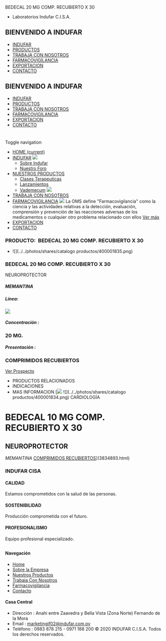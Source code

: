 BEDECAL 20 MG COMP. RECUBIERTO X 30
- Laboratorios Indufar C.I.S.A.
## BIENVENIDO A INDUFAR
* [INDUFAR](3834892.html#)
* [PRODUCTOS](3834892.html#)
* [TRABAJA CON NOSOTROS](3834892.html#)
* [FARMACOVIGILANCIA](3834892.html#)
* [EXPORTACION](3834892.html#)
* [CONTACTO](3834892.html#)
## BIENVENIDO A INDUFAR
* [INDUFAR](../../index.html)
* [PRODUCTOS](../../productos.html)
* [TRABAJA CON NOSOTROS](../../trabaja_con_nosotros.html)
* [FARMACOVIGILANCIA](../../farmacovigilancia.html)
* [EXPORTACION](../../exportacion.html)
* [CONTACTO](../../contacto.html)
# 
Toggle navigation
* [HOME (current)](../../index.html)
* [INDUFAR](3834892.html#) 
  [![ ](../../photos/shares/Sistema/Menu/indufar_menul.jpg)](../../institucional.html)
  - [Sobre Indufar](../../institucional.html)
  - [Nuestro Foro](../../blog.html)
* [NUESTROS PRODUCTOS](3834892.html#) 
  - [Clases Terapeuticas](../clases_terapeuticas.html)
  - [Lanzamientos](../lanzamientos.html)
  - [Vademecum](../../productos.html)
  [![ ](../../photos/shares/Sistema/Menu/productos.png)](../../productos.html)
* [TRABAJA CON NOSOTROS](../../trabaja_con_nosotros.html)
* [FARMACOVIGILANCIA](3834892.html#) 
  [![ ](../../photos/shares/Sistema/Menu/TUBOS.png)](../../farmacovigilancia.html)
  La OMS define "Farmacovigilancia" como la ciencia y las actividades relativas a la detección, evaluación, comprensión y prevención de las reacciones adversas de los medicamentos o cualquier otro problema relacionado con ellos
  [Ver más](../../farmacovigilancia.html)
* [EXPORTACION](../../exportacion.html)
* [CONTACTO](../../contacto.html)
### PRODUCTO:  BEDECAL 20 MG COMP. RECUBIERTO X 30
* ![](../../photos/shares/catalogo productos/400001835.png)
### **BEDECAL 20 MG COMP. RECUBIERTO X 30**
NEUROPROTECTOR
##### **MEMANTINA**
##### **Línea:**
[![](../../photos/shares/Laboratorios/lab_indufar.png)](../linea/1.html)
##### **Concentración :**
### 20 MG.
##### **Presentación :**
### COMPRIMIDOS RECUBIERTOS
[Ver Prospecto](../../files/shares/prospectos/400001835.pdf)
* PRODUCTOS RELACIONADOS
* INDICACIONES
* MAS INFORMACION
[![](../../photos/shares/Laboratorios/lab_indufar.png)
![](../../photos/shares/catalogo productos/400001834.png)
CARDIOLOGÍA
# BEDECAL 10 MG COMP. RECUBIERTO X 30
## NEUROPROTECTOR
*MEMANTINA*
[COMPRIMIDOS RECUBIERTOS](3834892.html#)](3834893.html)
### INDUFAR CISA
#### CALIDAD
Estamos comprometidos con la salud de las personas.
#### SOSTENIBILIDAD
Producción comprometida con el futuro.
#### PROFESIONALISMO
Equipo profesional especializado.
## 
#### Navegación
* [Home](../../index.html)
* [Sobre la Empresa](../../institucional.html)
* [Nuestros Productos](../../productos.html)
* [Trabaja Con Nosotros](../../trabaja_con_nosotros.html)
* [Farmacovigilancia](../../farmacovigilancia.html)
* [Contacto](../../contacto.html)
#### Casa Central
* Dirección : Anahi entre Zaavedra y Bella Vista (Zona Norte) Fernando de la Mora
* Email : [marketingif02@indufar.com.py](mailto:marketingif02@indufar.com.py)
* Teléfono : 0983 878 215 - 0971 188 200
© 2020 INDUFAR C.I.S.A. Todos los derechos reservados.